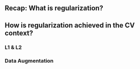 ## Recap: What is regularization?

## How is regularization achieved in the CV context?

### L1 & L2

### Data Augmentation 